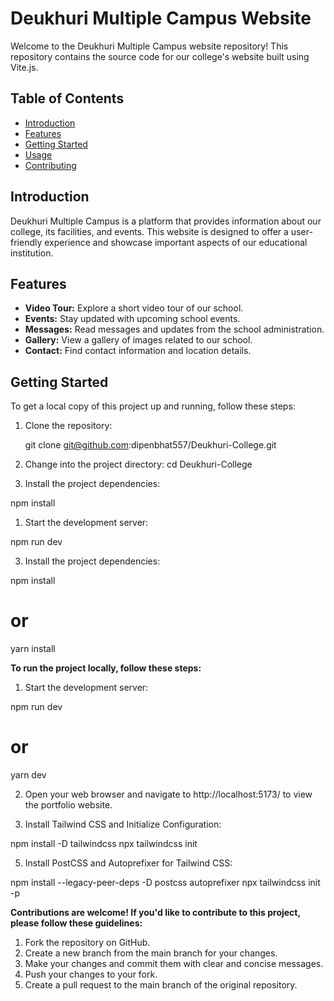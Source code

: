 # Deukhuri Multiple Campus Website

Welcome to the Deukhuri Multiple Campus website repository! This repository contains the source code for our college's website built using Vite.js.

## Table of Contents

- [Introduction](#introduction)
- [Features](#features)
- [Getting Started](#getting-started)
- [Usage](#usage)
- [Contributing](#contributing)

## Introduction

Deukhuri Multiple Campus is a platform that provides information about our college, its facilities, and events. This website is designed to offer a user-friendly experience and showcase important aspects of our educational institution.

## Features

- **Video Tour:** Explore a short video tour of our school.
- **Events:** Stay updated with upcoming school events.
- **Messages:** Read messages and updates from the school administration.
- **Gallery:** View a gallery of images related to our school.
- **Contact:** Find contact information and location details.

## Getting Started

To get a local copy of this project up and running, follow these steps:

1. Clone the repository:

   git clone git@github.com:dipenbhat557/Deukhuri-College.git

2. Change into the project directory:
   cd Deukhuri-College

3. Install the project dependencies:

npm install

1. Start the development server:

npm run dev

3. Install the project dependencies:

npm install

# or

yarn install

<!-- Usage -->

**To run the project locally, follow these steps:**

1. Start the development server:

npm run dev

# or

yarn dev

2. Open your web browser and navigate to http://localhost:5173/ to view the portfolio website.

3. Install Tailwind CSS and Initialize Configuration:

npm install -D tailwindcss
npx tailwindcss init

<!-- These commands install Tailwind CSS as a development dependency and initialize its configuration. -->

5. Install PostCSS and Autoprefixer for Tailwind CSS:

npm install --legacy-peer-deps -D postcss autoprefixer
npx tailwindcss init -p

<!-- Contributing -->

**Contributions are welcome! If you'd like to contribute to this project, please follow these guidelines:**

1. Fork the repository on GitHub.
2. Create a new branch from the main branch for your changes.
3. Make your changes and commit them with clear and concise messages.
4. Push your changes to your fork.
5. Create a pull request to the main branch of the original repository.
